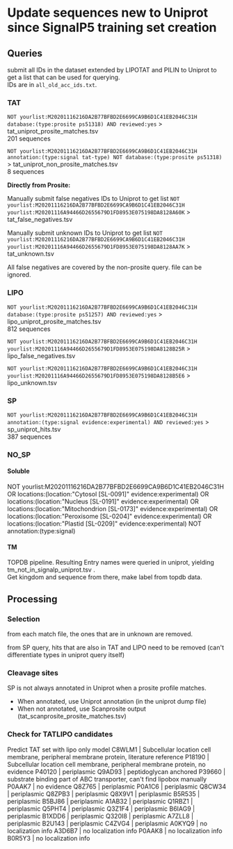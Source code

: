 # Update sequences new to Uniprot since SignalP5 training set creation

## Queries

submit all IDs in the dataset extended by LIPOTAT and PILIN to Uniprot to get a list that can be used for querying.  
IDs are in `all_old_acc_ids.txt`.


### TAT
`NOT yourlist:M20201116216DA2B77BFBD2E6699CA9B6D1C41EB2046C31H database:(type:prosite ps51318) AND reviewed:yes` > tat_uniprot_prosite_matches.tsv  
201 sequences

`NOT yourlist:M20201116216DA2B77BFBD2E6699CA9B6D1C41EB2046C31H annotation:(type:signal tat-type) NOT database:(type:prosite ps51318)` > tat_uniprot_non_prosite_matches.tsv  
8 sequences

**Directly from Prosite:**  

Manually submit false negatives IDs to Uniprot to get list
`NOT yourlist:M20201116216DA2B77BFBD2E6699CA9B6D1C41EB2046C31H yourlist:M20201116A94466D2655679D1FD8953E075198DA8128A60K` > tat_false_negatives.tsv   

Manually submit unknown IDs to Uniprot to get list
`NOT yourlist:M20201116216DA2B77BFBD2E6699CA9B6D1C41EB2046C31H yourlist:M20201116A94466D2655679D1FD8953E075198DA8128AA7K` > tat_unknown.tsv  

All false negatives are covered by the non-prosite query. file can be ignored.

### LIPO

`NOT yourlist:M20201116216DA2B77BFBD2E6699CA9B6D1C41EB2046C31H database:(type:prosite ps51257) AND reviewed:yes` > lipo_uniprot_prosite_matches.tsv  
812 sequences  


`NOT yourlist:M20201116216DA2B77BFBD2E6699CA9B6D1C41EB2046C31H yourlist:M20201116A94466D2655679D1FD8953E075198DA8128B25R` > lipo_false_negatives.tsv

`NOT yourlist:M20201116216DA2B77BFBD2E6699CA9B6D1C41EB2046C31H yourlist:M20201116A94466D2655679D1FD8953E075198DA8128B5E6` > lipo_unknown.tsv  


### SP

`NOT yourlist:M20201116216DA2B77BFBD2E6699CA9B6D1C41EB2046C31H annotation:(type:signal evidence:experimental) AND reviewed:yes` > sp_uniprot_hits.tsv  
387 sequences 


### NO_SP

#### Soluble
NOT yourlist:M20201116216DA2B77BFBD2E6699CA9B6D1C41EB2046C31H OR locations:(location:"Cytosol [SL-0091]" evidence:experimental) OR locations:(location:"Nucleus [SL-0191]" evidence:experimental) OR locations:(location:"Mitochondrion [SL-0173]" evidence:experimental) OR locations:(location:"Peroxisome [SL-0204]" evidence:experimental) OR locations:(location:"Plastid [SL-0209]" evidence:experimental) NOT annotation:(type:signal)

#### TM
TOPDB pipeline. Resulting Entry names were queried in uniprot, yielding tm_not_in_signalp_uniprot.tsv .   
Get kingdom and sequence from there, make label from topdb data.

## Processing

### Selection
from each match file, the ones that are in unknown are removed.  

from SP query, hits that are also in TAT and LIPO need to be removed (can't differentiate types in uniprot query itself)


### Cleavage sites

SP is not always annotated in Uniprot when a prosite profile matches.

- When annotated, use Uniprot annotation (in the uniprot dump file)
- When not annotated, use Scanprosite output (tat_scanprosite_prosite_matches.tsv)



### Check for TATLIPO candidates

Predict TAT set with lipo only model
C8WLM1 | Subcellular location cell membrane, peripheral membrane protein, literature reference
P18190 | Subcellular location cell membrane, peripheral membrane protein, no evidence
P40120 | periplasmic
Q9AD93 | peptidoglycan anchored
P39660 | substrate binding part of ABC transporter, can't find lipobox manually
P0AAK7 | no evidence
Q8Z765 | periplasmic
P0A1C6 | periplasmic
Q8CW34 | periplasmic
Q8ZPB3 | periplasmic
Q8X9V1 | periplasmic
B5R535 | periplasmic
B5BJ86 | periplasmic
A1AB32 | periplasmic
Q1RBZ1 | periplasmic
Q5PHT4 | periplasmic
Q3Z1F4 | periplasmic
B6IAG9 | periplasmic
B1XDD6 | periplasmic
Q320I8 | periplasmic
A7ZLL8 | periplasmic
B2U143 | periplasmic
C4ZVG4 | periplasmic
A0KYQ9 | no localization info
A3D6B7 | no localization info
P0AAK8 | no localization info
B0R5Y3 | no localization info